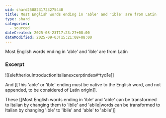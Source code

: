 ```yaml
---
uid: shard2508231723275440
title: Most English words ending in 'able' and 'ible' are from Latin
type: shard
categories:
  - sourced
dateCreated: 2025-08-23T17:23:27+08:00
dateModified: 2025-09-03T15:21:08+08:00
---
```

Most English words ending in 'able' and 'ible' are from Latin

### Excerpt
![[eleftheriouIntroductionItalianexcerptindex#^tyd1e]] 

And [[This 'able' or 'ible' ending must be native to the English word, and not appended, to be considered of Latin origin]]. 

These [[Most English words ending in 'ible' and 'able' can be transformed to Italian by changing them to 'ibile' and 'abile|words can be transformed to Italian by changing 'ible' to 'ibile' and 'able' to 'abile']]